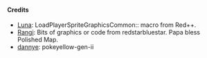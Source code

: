 #### Credits
- [Luna](https://github.com/TheFakeMateo/): LoadPlayerSpriteGraphicsCommon:: macro from Red++.
- [Rangi](github.com/Rangi42/): Bits of graphics or code from redstarbluestar. Papa bless Polished Map. 
- [dannye](https://github.com/dannye/): pokeyellow-gen-ii

